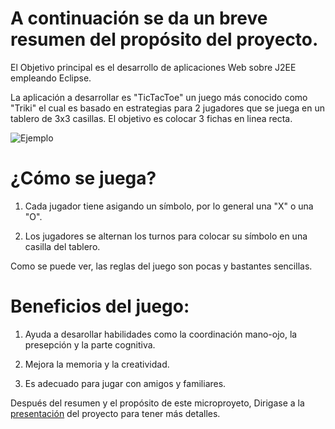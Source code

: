 # A continuación se da un breve resumen del propósito del proyecto.
El Objetivo principal es el desarrollo de aplicaciones Web sobre J2EE empleando Eclipse.

La aplicación a desarrollar es "TicTacToe" un juego más conocido como "Triki" el cual es basado en estrategias para 2 jugadores que se juega en un tablero de 3x3 casillas. El objetivo es colocar 3 fichas en linea recta.

![Ejemplo](https://github.com/user-attachments/assets/5dccf2d4-522f-4b43-a5de-25e82988136e)

# ¿Cómo se juega?

1. Cada jugador tiene asigando un símbolo, por lo general una "X" o una "O".

2. Los jugadores se alternan los turnos para colocar su símbolo en una casilla del tablero.

Como se puede ver, las reglas del juego son pocas y bastantes sencillas.

# Beneficios del juego:

1. Ayuda a desarollar habilidades como la coordinación mano-ojo, la presepción y la parte cognitiva.

2. Mejora la memoria y la creatividad.

3. Es adecuado para jugar con amigos y familiares.

Después del resumen y el propósito de este microproyeto, Dirigase a la [presentación](https://github.com/Danielm18687/SERVIDORES/blob/MICROPRIYECTO-2/PRESENTACI%C3%93N_MICROPROYECTO-2) del proyecto para tener más detalles.
